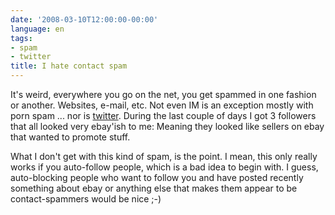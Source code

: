 ```yaml
---
date: '2008-03-10T12:00:00-00:00'
language: en
tags:
- spam
- twitter
title: I hate contact spam
---
```



It's weird, everywhere you go on the net, you get spammed in one fashion or another. Websites, e-mail, etc. Not even IM is an exception mostly with porn spam ... nor is [twitter](http://twitter.com). During the last couple of days I got 3 followers that all looked very ebay'ish to me: Meaning they looked like sellers on ebay that wanted to promote stuff. 

What I don't get with this kind of spam, is the point. I mean, this only really works if you auto-follow people, which is a bad idea to begin with. I guess, auto-blocking people who want to follow you and have posted recently something about ebay or anything else that makes them appear to be contact-spammers would be nice ;-)